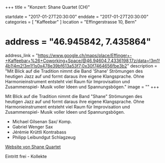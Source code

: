 +++
title = "Konzert: Shane Quartet (CH)"

startdate = "2017-01-27T20:30:00"
enddate = "2017-01-27T20:30:00"
categories = [ "Kaffeebar" ]
location = "Effingerstrasse 10, Bern"
# address = "46.945842, 7.435864"
address_link = "https://www.google.ch/maps/place/Effinger+-+Kaffeebar+%26+Coworking+Space/@46.94604,7.4336198,17z/data=!3m1!4b1!4m2!3m1!1s0x478e39bf613a53f7:0x30f7464656fbe3b2"
description = "Mit Blick auf die Tradition nimmt die Band 'Shane' Strömungen des heutigen Jazz auf und formt daraus ihre eigene Klangsprache. Ohne Harmonieinstrument entsteht viel Raum für Improvisation und Zusammenspiel- Musik voller Ideen und Spannungsbögen."
image = ""
+++

Mit Blick auf die Tradition nimmt die Band "Shane" Strömungen des heutigen Jazz auf und formt daraus ihre eigene Klangsprache. Ohne Harmonieinstrument entsteht viel Raum für Improvisation und Zusammenspiel- Musik voller Ideen und Spannungsbögen.

* Michael Gilsenan Sax/ Komp.
* Gabriel Wenger Sax
* Jérémie Krüttli Kontrabass
* Philipp Leibundgut Schlagzeug

<a href="http://www.shanequartet.ch " target="_blank">Website von Shane Quartet</a>

Eintritt frei - Kollekte
